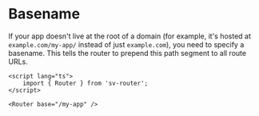 # Basename

If your app doesn't live at the root of a domain (for example, it's hosted at `example.com/my-app/` instead of just `example.com`), you need to specify a basename. This tells the router to prepend this path segment to all route URLs.

```svelte [App.svelte]
<script lang="ts">
	import { Router } from 'sv-router';
</script>

<Router base="/my-app" />
```
